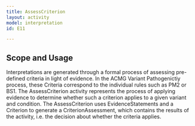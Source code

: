 ```yaml
---
title: AssessCriterion
layout: activity
model: interpretation
id: E11

---
```


Scope and Usage
---------------

Interpretations are generated through a formal process of assessing pre-defined criteria in light of evidence.   In the ACMG Variant Pathogenictiy process, these Criteria correspond to the individual rules such as PM2 or BS1.  The AssessCriterion activity represents the process of applying evidence to determine whether such a criterion applies to a given variant and condition.  The AssessCriterion uses EvidenceStatements and a Criterion to generate a CriterionAssessment, which contains the results of the activity, i.e. the decision about whether the criteria applies.

